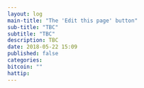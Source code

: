 ```yaml
---
layout: log
main-title: "The 'Edit this page' button"
sub-title: "TBC"
subtitle: "TBC"
description: TBC
date: 2018-05-22 15:09
published: false
categories: 
bitcoin: ""
hattip: 
---
```


